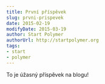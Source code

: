 ```yaml
---
title: První příspěvek
slug: prvni-prispevek
date: 2015-02-19
modifyDate: 2015-03-19
author: Start Polymer
authorUrl: http://startpolymer.org
tags:
- start
- polymer
---
```


To je úžasný příspěvek na blogu!
